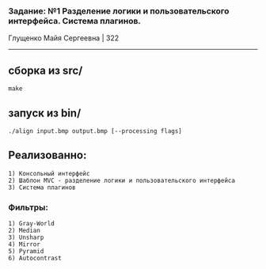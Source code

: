 ### Задание: №1 Разделение логики и пользовательского интерфейса. Система плагинов.

Глущенко Майя Сергеевна | 322

---

## сборка из src/ 
    
    make

## запуск из bin/ 
    
    ./align input.bmp output.bmp [--processing flags]

## Реализованно:
    
    1) Консольный интерфейс
    2) Шаблон MVC - разделение логики и пользовательского интерфейса
    3) Система плагинов
    
### Фильтры:

    1) Gray-World
    2) Median
    3) Unsharp
    4) Mirror
    5) Pyramid
    6) Autocontrast
